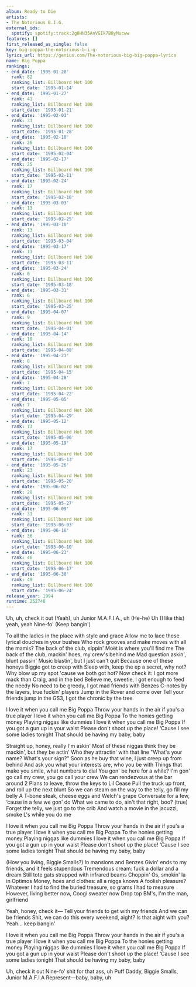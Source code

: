 ```yaml
---
album: Ready to Die
artists:
- The Notorious B.I.G.
external_ids:
  spotify: spotify:track:2g8HN35AnVGIk7B8yMucww
features: []
first_released_as_single: false
key: big-poppa-the-notorious-b-i-g-
lyrics_url: https://genius.com/The-notorious-big-big-poppa-lyrics
name: Big Poppa
rankings:
- end_date: '1995-01-20'
  rank: 82
  ranking_list: Billboard Hot 100
  start_date: '1995-01-14'
- end_date: '1995-01-27'
  rank: 41
  ranking_list: Billboard Hot 100
  start_date: '1995-01-21'
- end_date: '1995-02-03'
  rank: 31
  ranking_list: Billboard Hot 100
  start_date: '1995-01-28'
- end_date: '1995-02-10'
  rank: 26
  ranking_list: Billboard Hot 100
  start_date: '1995-02-04'
- end_date: '1995-02-17'
  rank: 25
  ranking_list: Billboard Hot 100
  start_date: '1995-02-11'
- end_date: '1995-02-24'
  rank: 17
  ranking_list: Billboard Hot 100
  start_date: '1995-02-18'
- end_date: '1995-03-03'
  rank: 13
  ranking_list: Billboard Hot 100
  start_date: '1995-02-25'
- end_date: '1995-03-10'
  rank: 13
  ranking_list: Billboard Hot 100
  start_date: '1995-03-04'
- end_date: '1995-03-17'
  rank: 11
  ranking_list: Billboard Hot 100
  start_date: '1995-03-11'
- end_date: '1995-03-24'
  rank: 6
  ranking_list: Billboard Hot 100
  start_date: '1995-03-18'
- end_date: '1995-03-31'
  rank: 6
  ranking_list: Billboard Hot 100
  start_date: '1995-03-25'
- end_date: '1995-04-07'
  rank: 9
  ranking_list: Billboard Hot 100
  start_date: '1995-04-01'
- end_date: '1995-04-14'
  rank: 10
  ranking_list: Billboard Hot 100
  start_date: '1995-04-08'
- end_date: '1995-04-21'
  rank: 8
  ranking_list: Billboard Hot 100
  start_date: '1995-04-15'
- end_date: '1995-04-28'
  rank: 7
  ranking_list: Billboard Hot 100
  start_date: '1995-04-22'
- end_date: '1995-05-05'
  rank: 7
  ranking_list: Billboard Hot 100
  start_date: '1995-04-29'
- end_date: '1995-05-12'
  rank: 13
  ranking_list: Billboard Hot 100
  start_date: '1995-05-06'
- end_date: '1995-05-19'
  rank: 17
  ranking_list: Billboard Hot 100
  start_date: '1995-05-13'
- end_date: '1995-05-26'
  rank: 23
  ranking_list: Billboard Hot 100
  start_date: '1995-05-20'
- end_date: '1995-06-02'
  rank: 28
  ranking_list: Billboard Hot 100
  start_date: '1995-05-27'
- end_date: '1995-06-09'
  rank: 31
  ranking_list: Billboard Hot 100
  start_date: '1995-06-03'
- end_date: '1995-06-16'
  rank: 36
  ranking_list: Billboard Hot 100
  start_date: '1995-06-10'
- end_date: '1995-06-23'
  rank: 46
  ranking_list: Billboard Hot 100
  start_date: '1995-06-17'
- end_date: '1995-06-30'
  rank: 49
  ranking_list: Billboard Hot 100
  start_date: '1995-06-24'
release_year: 1994
runtime: 252746
---
```

Uh, uh, check it out (Yeah), uh
Junior M.A.F.I.A., uh (He-he)
Uh (I like this) yeah, yeah
Nine-fo' (Keep bangin')


To all the ladies in the place with style and grace
Allow me to lace these lyrical douches in your bushes
Who rock grooves and make moves with all the mamis?
The back of the club, sippin' Moët is where you'll find me
The back of the club, mackin' hoes, my crew's behind me
Mad question askin', blunt passin'
Music blastin', but I just can't quit
Because one of these honeys Biggie got to creep with
Sleep with, keep the ep a secret, why not?
Why blow up my spot 'cause we both got hot?
Now check it: I got more mack than Craig, and in the bed
Believe me, sweetie, I got enough to feed the needy
No need to be greedy, I got mad friends with Benzes
C-notes by the layers, true fuckin' players
Jump in the Rover and come over
Tell your friends jump in the GS3, I got the chronic by the tree


I love it when you call me Big Poppa
Throw your hands in the air if you's a true player
I love it when you call me Big Poppa
To the honies getting money
Playing niggas like dummies
I love it when you call me Big Poppa
If you got a gun up in your waist
Please don't shoot up the place!
‘Cause I see some ladies tonight
That should be having my baby, baby


Straight up, honey, really I'm askin'
Most of these niggas think they be mackin', but they be actin'
Who they attractin' with that line
"What's your name? What's your sign?"
Soon as he buy that wine, I just creep up from behind
And ask you what your interests are, who you be with
Things that make you smile, what numbers to dial
You gon' be here for a while?
I'm gon' go call my crew, you go call your crew
We can rendezvous at the bar around 2
Plans to leave, throw the keys to Lil Cease
Pull the truck up front, and roll up the next blunt
So we can steam on the way to the telly, go fill my belly
A T-bone steak, cheese eggs and Welch's grape
Conversate for a few, ‘cause in a few we gon' do
What we came to do, ain't that right, boo? (true)
Forget the telly, we just go to the crib
And watch a movie in the jacuzzi, smoke L's while you do me


I love it when you call me Big Poppa
Throw your hands in the air if you's a true player
I love it when you call me Big Poppa
To the honies getting money
Playing niggas like dummies
I love it when you call me Big Poppa
If you got a gun up in your waist
Please don't shoot up the place!
‘Cause I see some ladies tonight
That should be having my baby, baby


(How you living, Biggie Smalls?) In mansions and Benzes
Givin' ends to my friends, and it feels stupendous
Tremendous cream: fuck a dollar and a dream
Still tote gats strapped with infrared beams
Choppin' Os, smokin' la in Optimos
Money, hoes and clothes: all a nigga knows
A foolish pleasure? Whatever
I had to find the buried treasure, so grams I had to measure
However, living better now, Coogi sweater now
Drop top BM's, I'm the man, girlfriend


Yeah, honey, check it—
Tell your friends to get with my friends
And we can be friends
Shit, we can do this every weekend, aight?
Is that aight with you?
Yeah… keep bangin'


I love it when you call me Big Poppa
Throw your hands in the air if you's a true player
I love it when you call me Big Poppa
To the honies getting money
Playing niggas like dummies
I love it when you call me Big Poppa
If you got a gun up in your waist
Please don't shoot up the place!
‘Cause I see some ladies tonight
That should be having my baby, baby


Uh, check it out
Nine-fo' shit for that ass, uh
Puff Daddy, Biggie Smalls, Junior M.A.F.I.A
Represent—baby, baby, uh

